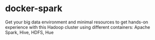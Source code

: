 # docker-spark

Get your big data environment and minimal resources to get hands-on experience with this Hadoop cluster using different containers: Apache Spark,  Hive, HDFS, Hue

